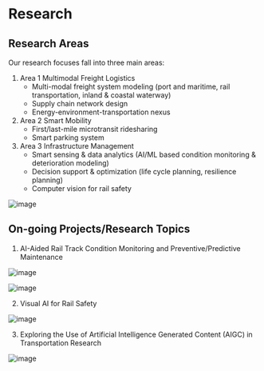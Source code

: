 # Research


## Research Areas

Our research focuses fall into three main areas:

1. Area 1 Multimodal Freight Logistics
   - Multi-modal freight system modeling (port and maritime, rail transportation, inland & coastal waterway)
   - Supply chain network design
   - Energy-environment-transportation nexus
2. Area 2 Smart Mobility
   - First/last-mile microtransit ridesharing
   - Smart parking system
3. Area 3 Infrastructure Management
   - Smart sensing & data analytics (AI/ML based condition monitoring & deterioration modeling)
   - Decision support & optimization (life cycle planning, resilience planning)
   - Computer vision for rail safety

![image](https://github.com/HKUST-Trans-Lab/HKUST-Trans-Lab.github.io/assets/55651568/0a3f348c-7dbf-467b-983e-f2755a6836e2)

## On-going Projects/Research Topics

1. AI-Aided Rail Track Condition Monitoring and Preventive/Predictive Maintenance

![image](https://github.com/HKUST-Trans-Lab/HKUST-Trans-Lab.github.io/assets/55651568/e7e7c811-720e-42b2-8cac-f0e44da63c5e)

![image](https://github.com/HKUST-Trans-Lab/HKUST-Trans-Lab.github.io/assets/55651568/136d7d64-f59a-4f19-a4c3-c5dedfdec157)

2. Visual AI for Rail Safety

![image](https://github.com/HKUST-Trans-Lab/HKUST-Trans-Lab.github.io/assets/55651568/27289c67-05af-4790-bc2e-2afffca453fb)

3. Exploring the Use of Artificial Intelligence Generated Content (AIGC) in Transportation Research

![image](https://github.com/HKUST-Trans-Lab/HKUST-Trans-Lab.github.io/assets/55651568/e4df672e-a730-46fd-a6b3-abcfc92c55d3)



